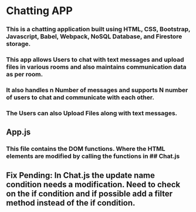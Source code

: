 # Chatting APP
### This is a chatting application built using HTML, CSS, Bootstrap, Javascript, Babel, Webpack, NoSQL Database, and Firestore storage. 
### This app allows Users to chat with text messages and upload files in various rooms and also maintains communication data as per room.
### It also handles n Number of messages and supports N number of users to chat and communicate with each other. 
### The Users can also Upload Files along with text messages.

## App.js 
### This file contains the DOM functions. Where the HTML elements are modified by calling the functions in ## Chat.js ### 

## Fix Pending: In Chat.js the update name condition needs a modification. Need to check on the if condition and if possible add a filter method instead of the if condition.
